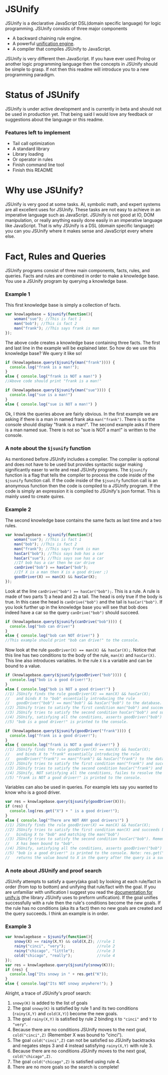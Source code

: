 # JSUnify
JSUnify is a declarative JavaScript DSL(domain specific language) for logic programming. JSUnify consists of three major components

* A backward chaining rule engine.
* A powerful [unification engine](https://github.com/freethenation/unify.js).
* A compiler that compiles JSUnify to JavaScript.

JSUnify is very different then JavaScript. If you have ever used Prolog or another logic programming language then the concepts in JSUnify should be simple to grasp. If not then this readme will introduce you to a new programming paradigm.

# Status of JSUnify
JSUnify is under active development and is currently in beta and should not be used in production yet. That being said I would love any feedback or suggestions about the language or this readme.

### Features left to implement

* Tail call optimization
* A standard library
* Library loading
* Or operator in rules
* Finish command line tool
* Finish this README

# Why use JSUnify?
JSUnify is very good at some tasks. AI, symbolic math, and expert systems are all excellent uses for JSUnify. These tasks are not easy to achieve in an imperative language such as JavaScript. JSUnify is not good at IO, DOM manipulation, or really anything easily done easily in an imperative language like JavaScript. That is why JSUnify is a DSL (domain specific language) you can you JSUnify where it makes sense and JavaScript every where else.

# Fact, Rules and Queries
JSUnify programs consist of three main components, facts, rules, and queries. Facts and rules are combined in order to make a knowledge base. You use a JSUnify program by querying a knowledge base.

### Example 1
This first knowledge base is simply a collection of facts.

```javascript
var knowlagebase = $jsunify(function(){
	woman("sue"); //This is fact 1
	man("bob"); //This is fact 2
	man("frank"); //This says frank is man
});
```

The above code creates a knowledge base containing three facts. The first and last line in the example will be explained later. So how do we use this knowledge base? We query it like so!

```javascript
if (knowlagebase.query($jsunify(man("frank")))) {
  console.log("frank is a man!");
}
else { console.log("frank is NOT a man!") }
//Above code should print "frank is a man!"
```

```javascript
if (knowlagebase.query($jsunify(man("sue")))) {
  console.log("sue is a man!")
}
else { console.log("sue is NOT a man!") }
```

Ok, I think the queries above are fairly obvious. In the first example we are asking if there is a man in named frank aka `man("frank")`. There is so the console should display "frank is a man!". The second example asks if there is a man named sue. There is not so "sue is NOT a man!" is written to the console.

### A note about the `$jsunify` function

As mentioned before JSUnify includes a complier. The compiler is optional and does not have to be used but provides syntactic sugar making significantly easer to write and read JSUnify programs. The `$jsunify` function is a flag that tells the compiler to process the code inside of the `$jsunify` function call. If the code inside of the `$jsunify` function call is an anonymous function then the code is compiled to a JSUnify program. If the code is simply an expression it is compiled to JSUnify's json format. This is mainly used to create quires.

### Example 2

The second knowledge base contains the same facts as last time and a two rules.

```javascript
var knowlagebase = $jsunify(function(){
	woman("sue"); //This is fact 1
	man("bob"); //This is fact 2
	man("frank"); //This says frank is man
    hasCar("bob"); //This says bob has a car
    hasCar("sue"); //This says sue has a car
    //If bob has a car then he car drive
    canDrive("bob") == hasCar("bob"); 
    //If X is a man then X is a good driver ;)
    goodDriver(X) == man(X) && hasCar(X);
});
```

Look at the line `canDrive("bob") == hasCar("bob");`. This is a rule. A rule is made of two parts 1) a head and 2) a tail. The head is only true if the body is true. In this case the head is `canDrive("bob")` and the tail is `hasCar("bob")`. If you look further up in the knowledge base you will see that bob does indeed have a car so the query `canDrive("bob")` should succeed.

```javascript
if (knowlagebase.query($jsunify(canDrive("bob")))) {
  console.log("bob can drive!")
}
else { console.log("bob can NOT drive!") }
//This example should print "bob can drive!" to the console.
```

Now look at the rule `goodDriver(X) == man(X) && hasCar(X);`. Notice that this line has two conditions to the body of the rule, `man(X)` and `hasCar(X)`. This line also introduces variables. In the rule `X` is a variable and can be bound to a value.

```javascript
if (knowlagebase.query($jsunify(goodDriver("bob")))) {
  console.log("bob is a good driver!");
}
else { console.log("bob is NOT a good driver!") }
//1) JSUnify finds the rule goodDriver(X) == man(X) && hasCar(X);
//   and binds X to "bob" essentially introducing the rule 
//   goodDriver("bob") == man("bob") && hasCar("bob") to the database.
//2) JSUnify tries to satisfy the first condition man("bob") and succeeds
//3) JSUnify tries to satisfy the second condition hasCar("bob") and succeeds
//4) JSUnify, satisfying all the conditions, asserts goodDriver("bob")
//5) "bob is a good driver!" is printed to the console.
```
```javascript
if (knowlagebase.query($jsunify(goodDriver("frank")))) {
  console.log("frank is a good driver!");
}
else { console.log("frank is NOT a good driver!") }
//1) JSUnify finds the rule goodDriver(X) == man(X) && hasCar(X);
//   and binds X to "frank" essentially introducing the rule 
//   goodDriver("frank") == man("frank") && hasCar("frank") to the database.
//2) JSUnify tries to satisfy the first condition man("frank") and succeeds
//3) JSUnify tries to satisfy the second condition hasCar("frank") and fails
//4) JSUnify, NOT satisfying all the conditions, failes to resolve the query.
//5) "frank is NOT a good driver!" is printed to the console.
```

Variables can also be used in queries. For example lets say you wanted to know who is a good driver.

```javascript
var res = knowlagebase.query($jsunify(goodDriver(X)));
if (res) {
  console.log(res.get("X") + " is a good driver!");
}
else { console.log("There are NOT ANY good drivers!") }
//1) JSUnify finds the rule goodDriver(X) == man(X) && hasCar(X);
//2) JSUnify tries to satisfy the first condition man(X) and succeeds by
//   binding X to "bob" and matching the man("bob")
//3) JSUnify tries to satisfy the second condition hasCar("bob"). Remember 
//   X has been bound to "bob".
//4) JSUnify, satisfying all the conditions, asserts goodDriver("bob")
//5) "bob is a good driver!" is printed to the console. Note: res.get("X")
//   returns the value bound to X in the query after the query is a success.
```

### A note about JSUnify and proof search

JSUnify attempts to satisfy a query(aka goal) by looking at each rule/fact in order (from top to bottom) and unifying that rule/fact with the goal. If you are unfamiliar with unification I suggest you read the [documentation for unify.js](https://github.com/freethenation/unify.js) (the library JSUnify uses to preform unification). If the goal unifies successfully with a rule then the rule's conditions become the new goals. If the rule has no conditions (aka its a fact) then no new goals are created and the query succeeds. I think an example is in order.

### Example 3

```javascript
var knowlagebase = $jsunify(function(){
    snowy(X) == rainy(X,Y) && cold(X,Z); //rule 1
    rainy("cinci", "very");              //rule 2
    rainy("chicago", "little");          //rule 3
    cold("chicago", "really");           //rule 4
});
var res = knowlagebase.query($jsunify(snowy(K)));
if (res) {
  console.log("Its snowy in " + res.get("K"));
}
else { console.log("Its NOT snowy anywhere!"); }
```

Alright, a trace of JSUnify's proof search:

1. `snowy(K)` is added to the list of goals
2. The goal `snowy(K)` is satisfied by rule 1 and its two conditions (`rainy(X,Y)` and `cold(X,Y)`) become the new goals.
3. The goal `rainy(X,Y)` is satisfied by rule 2 binding `X` to `"cinci"` and `Y` to `"very"`.
4. Because there are no conditions JSUnify moves to the next goal, `cold("cinci",Z)` (Remember X was bound to "cinci").
5. The goal `cold("cinci",Z)` can not be satisfied so JSUnify backtracks and negates steps 3 and 4 instead satisfying `rainy(X,Y)` with rule 3.
6. Because there are no conditions JSUnify moves to the next goal, `cold("chicago",Z)`.
7. The goal `cold("chicago",Z)` is satisfied using rule 4.
8. There are no more goals so the search is complete!